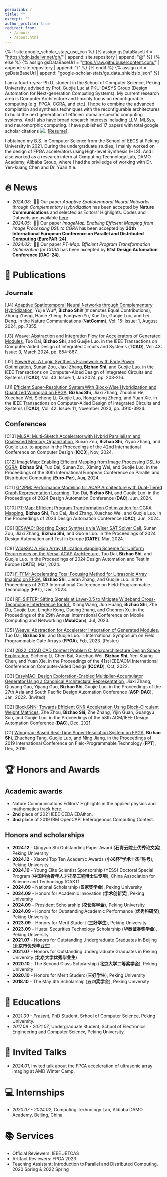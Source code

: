 ```yaml
---
permalink: /
title: ""
excerpt: ""
author_profile: true
redirect_from: 
  - /about/
  - /about.html
---
```


{% if site.google_scholar_stats_use_cdn %}
{% assign gsDataBaseUrl = "https://cdn.jsdelivr.net/gh/" | append: site.repository | append: "@" %}
{% else %}
{% assign gsDataBaseUrl = "https://raw.githubusercontent.com/" | append: site.repository | append: "/" %}
{% endif %}
{% assign url = gsDataBaseUrl | append: "google-scholar-stats/gs_data_shieldsio.json" %}

<span class='anchor' id='about-me'></span>

I am a fourth-year Ph.D. student in the School of Computer Science, Peking University, advised by Prof. Guojie Luo at PKU-DASYS Group (Design Automation for Next-generation Computing Systems). My current research area is Computer Architecture and I mainly focus on reconfigurable computing (e.g. FPGA, CGRA, and etc.). I hope to combine the advanced compilation and synthesis techniques with the reconfigurable architectures to build the next generation of efficient domain-specific computing systems. And I also have broad research interests including LLM, MLSys, and neuromorphic computing. I have published 17 papers with total google scholar citations <a href='https://scholar.google.com/citations?user=Yz6SL4wAAAAJ'><img src="https://img.shields.io/endpoint?url={{ url | url_encode }}&logo=Google%20Scholar&labelColor=f6f6f6&color=9cf&style=flat&label=citations"></a>. <a href='https://raw.githubusercontent.com/shibizhao/shibizhao.github.io/main/files/CV.pdf'>\[Resume\]</a>.

I obtained my B.S. in Computer Science from the School of EECS at Peking University in 2021. During the undergraduate studies, I mainly worked on the design of FPGA accelerators using High-level Synthesis (HLS). And I also worked as a research intern at Computing Technology Lab, DAMO Academy, Alibaba Group, where I had the priviledge of working with Dr. Yen-kuang Chen and Dr. Yuan Xie. 



<!-- My research interest includes neural machine translation and computer vision. I have published more than 100 papers at the top international AI conferences with total <a href='https://scholar.google.com/citations?user=DhtAFkwAAAAJ'>google scholar citations <strong><span id='total_cit'>260000+</span></strong></a> (You can also use google scholar badge <a href='https://scholar.google.com/citations?user=DhtAFkwAAAAJ'><img src="https://img.shields.io/endpoint?url={{ url | url_encode }}&logo=Google%20Scholar&labelColor=f6f6f6&color=9cf&style=flat&label=citations"></a>). -->


# 🔥 News
- *2024.08*: &nbsp;🎉🎉 Our paper *Adaptive Spatiotemporal Neural Networks through Complementary Hybridization* has been accepted by **Nature Communications** and selected as Editors' Highlights. Codes and Datasets are available [here](https://github.com/shibizhao/hstnn-demo).
- *2024.05*: &nbsp;🎉🎉 Our paper *ImageMap: Enabling Efficient Mapping from Image Processing DSL to CGRA* has been accepted by **30th International European Conference on Parallel and Distributed Computing (EuroPAR-24)**.
- *2024.02*: &nbsp;🎉🎉 Our paper *PT-Map: Efficient Program Transformation Optimization for CGRA* has been accepted by **61st Design Automation Conference (DAC-24)**.
 

# 📝 Publications

## Journals

\[J4\] [Adaptive Spatiotemporal Neural Networks through Complementary Hybridization](https://www.nature.com/articles/s41467-024-51641-x), Yujie Wu#, **Bizhao Shi**# (# denotes Equal Contributions), Zhong Zheng, Hanle Zheng, Fangwen Yu, Xue Liu, Guojie Luo, and Lei Deng. in the Nature Communications (**NatComm**), Vol: 15: Issue: 1, August 2024, pp. 7355.

\[J3\] [Weave: Abstraction and Integration Flow for Accelerators of Generated Modules](https://ieeexplore.ieee.org/document/10288134), Tuo Dai, **Bizhao Shi**, and Guojie Luo. in the IEEE Transactions on Computer-Aided Design of Integrated Circuits and Systems (**TCAD**), Vol: 43: Issue: 3, March 2024, pp. 854-867.

\[J2\] [PowerSyn: A Logic Synthesis Framework with Early Power Optimization](https://ieeexplore.ieee.org/document/10186351), Sunan Zou, Jiaxi Zhang, **Bizhao Shi**, and Guojie Luo. in the IEEE Transactions on Computer-Aided Design of Integrated Circuits and Systems (**TCAD**), Vol: 43: Issue: 1, Jan 2024, pp. 203-216.

\[J1\] [Efficient Super-Resolution System With Block-Wise Hybridization and Quantized Winograd on FPGA](https://ieeexplore.ieee.org/document/10049639), **Bizhao Shi**, Jiaxi Zhang, Zhuolun He, Xuechao Wei, Sicheng Li, Guojie Luo, Hongzhong Zheng, and Yuan Xie. in the IEEE Transactions on Computer-Aided Design of Integrated Circuits and Systems (**TCAD**), Vol: 42: Issue: 11, November 2023, pp. 3910-3924.

## Conferences

\[C13\] [MuSA: Multi-Sketch Accelerator with Hybrid Parallelism and Coalesced Memory Organization](https://ieeexplore.ieee.org/document/10817985), Sunan Zou, **Bizhao Shi**, Ziyun Zhang, and Guojie Luo. to appear in the Proceedings of the 42nd International Conference on Computer Design (**ICCD**), Nov, 2024.

\[C12\] [ImageMap: Enabling Efficient Mapping from Image Processing DSL to CGRA](https://link.springer.com/chapter/10.1007/978-3-031-69577-3_5), **Bizhao Shi**, Tuo Dai, Sunan Zou, Ximing Wei, and Guojie Luo. in the Proceedings of the 30th International European Conference on Parallel and Distributed Computing (**Euro-Par**), Aug, 2024.

\[C11\] [G^2PM: Performance Modeling for ACAP Architecture with Dual-Tiered Graph Representation Learning](https://dl.acm.org/doi/10.1145/3649329.3655898), Tuo Dai, **Bizhao Shi**, and Guojie Luo. in the Proceedings of 2024 Design Automation Conference (**DAC**), Jun, 2024.

\[C10\] [PT-Map: Efficient Program Transformation Optimization for CGRA Mapping](https://dl.acm.org/doi/10.1145/3649329.3656257), **Bizhao Shi**, Tuo Dai, Jiaxi Zhang, Xuechao Wei, and Guojie Luo. in the Proceedings of 2024 Design Automation Conference (**DAC**), Jun, 2024.

\[C9\] [BESWAC: Boosting Exact Synthesis via Wiser SAT Solver Call](https://ieeexplore.ieee.org/document/10546591/), Sunan Zou, Jiaxi Zhang, **Bizhao Shi**, and Guojie Luo. in the Proceedings of 2024 Design Automation and Test in Europe (**DATE**), Mar, 2024.

\[C8\] [WideSA: A High Array Utilization Mapping Scheme for Uniform Recurrences on the Versal ACAP Architecture](https://ieeexplore.ieee.org/document/10546896), Tuo Dai, **Bizhao Shi**, and Guojie Luo. in the Proceedings of 2024 Design Automation and Test in Europe (**DATE**), Mar, 2024.

\[C7\] [F-TFM: Accelerating Total Focusing Method for Ultrasonic Array Imaging on FPGA](https://ieeexplore.ieee.org/document/10416104), **Bizhao Shi**, Jieran Zhang, and Guojie Luo. in the Proceedings of 2023 International Conference on Field-Programmable Technology (**FPT**), Dec, 2023.

\[C6\] [RF-SIFTER: Sifting Signals at Layer-0.5 to Mitigate Wideband Cross-Technology Interference for IoT](https://dl.acm.org/doi/10.1145/3570361.3592513), Xiong Wang, Jun Huang, **Bizhao Shi**, Zhe Ou, Guojie Luo, Linghe Kong, Daqing Zhang, and Chenren Xu. in the Proceedings of the 29th Annual International Conference on Mobile Computing and Networking (**MobiCom**), Jul, 2023.

\[C5\] [Weave: Abstraction for Accelerator Integration of Generated Modules](https://dl.acm.org/doi/abs/10.1145/3543622.3573176), Tuo Dai, **Bizhao Shi**, and Guojie Luo. in International Symposium on Field Programmable Gate Arrays (**FPGA**), Feb, 2023. (Poster)

\[C4\] [2022 ICCAD CAD Contest Problem C: Microarchitecture Design Space Exploration](https://ieeexplore.ieee.org/document/10069474), Sicheng Li, Chen Bai, Xuechao Wei, **Bizhao Shi**, Yen-Kuang Chen, and Yuan Xie. in the Proceedings of the 41st IEEE/ACM International Conference on Computer-Aided Design (**ICCAD**), Oct, 2022.

\[C3\] [EasyMAC: Design Exploration-Enabled Multiplier-Accumulator Generator Using a Canonical Architectural Representation](https://ieeexplore.ieee.org/document/9712519), Jiaxi Zhang, Qiuyang Gao, Yijiang Guo, **Bizhao Shi**, Guojie Luo. in the Proceedings of the 27th Asia and South Pacific Design Automation Conference (**ASP-DAC**), Jan, 2022. (Invited)

\[C2\] [BlockGNN: Towards Efficient GNN Acceleration Using Block-Circulant Weight Matrices](https://ieeexplore.ieee.org/document/9586181), Zhe Zhou, **Bizhao Shi**, Zhe Zhang, Yijin Guan, Guangyu Sun, and Guojie Luo. in the Proceedings of the 58th ACM/IEEE Design Automation Conference (**DAC**), Dec, 2021.

\[C1\] [Winograd-Based Real-Time Super-Resolution System on FPGA](https://ieeexplore.ieee.org/document/8977840/), **Bizhao Shi**, Zhucheng Tang, Guojie Luo, and Ming Jiang. in the Proceedings of 2019 International Conference on Field-Programmable Technology (**FPT**), Dec, 2019.



<!-- <div class='paper-box'><div class='paper-box-image'><div><div class="badge">CVPR 2016</div><img src='images/500x300.png' alt="sym" width="100%"></div></div>
<div class='paper-box-text' markdown="1">

[Deep Residual Learning for Image Recognition](https://openaccess.thecvf.com/content_cvpr_2016/papers/He_Deep_Residual_Learning_CVPR_2016_paper.pdf)

**Kaiming He**, Xiangyu Zhang, Shaoqing Ren, Jian Sun

[**Project**](https://scholar.google.com/citations?view_op=view_citation&hl=zh-CN&user=DhtAFkwAAAAJ&citation_for_view=DhtAFkwAAAAJ:ALROH1vI_8AC) <strong><span class='show_paper_citations' data='DhtAFkwAAAAJ:ALROH1vI_8AC'></span></strong>
- Lorem ipsum dolor sit amet, consectetur adipiscing elit. Vivamus ornare aliquet ipsum, ac tempus justo dapibus sit amet. 
</div>
</div>

- [Lorem ipsum dolor sit amet, consectetur adipiscing elit. Vivamus ornare aliquet ipsum, ac tempus justo dapibus sit amet](https://github.com), A, B, C, **CVPR 2020** -->

# 🏆 Honors and Awards

## Academic awards
- Nature Communications Editors' Highlights in the applied physics and mathematics track [here](https://www.nature.com/collections/hjhbgijcei).
- **2nd** place of 2021 IEEE CEDA EDAthon.
- **3nd** place of 2019 IBM OpenCAPI Heterogenous Computing Contest.

## Honors and scholarships
- **2024.12** - Qingyun Shi Outstanding Paper Award (**石青云院士优秀论文奖**), Peking University
- **2024.12** - Xiaomi Top Ten Academic Awards (**小米杯“学术十杰”称号**), Peking University
- **2024.10** - Young Elite Scientist Sponsorship (YESS) Doctoral Special Program (**中国科协青年人才托举工程博士生专项**), China Association for Science and Technology (CAST) 
- **2024.09** - National Scholarship (**国家奖学金**), Peking University
- **2024.09** - Honors for Academic Innovation (**学术创新奖**), Peking University
- **2024.09** - President Scholarship (**校长奖学金**), Peking University
- **2024.09** - Honors for Outstanding Academic Performance (**优秀科研奖**), Peking University
- **2023.09** - Honors for Merit Student (**三好学生**), Peking University
- **2023.09** - Huatai Securities Technology Scholarship (**华泰证券奖学金**), Peking University
- **2021.07** - Honors for Outstanding Undergraduate Graduates in Beijing (**北京市优秀毕业生**)
- **2021.07** - Honors for Outstanding Undergraduate Graduates in Peking University (**北京大学优秀毕业生**)
- **2020.10** - The Second Class Scholarship (**北京大学二等奖学金**), Peking University
- **2020.10** - Honors for Merit Student (**三好学生**), Peking University
- **2018.10** - The May 4th Scholarship (**五四奖学金**), Peking University


# 📖 Educations
- *2021.09 - Present*, PhD Student, School of Computer Science, Peking University. 
- *2017.09 - 2021.07*, Undergraduate Student, School of Electronics Engineering and Computer Science, Peking University. 

# 💬 Invited Talks
- *2024.01*, Invited talk about the FPGA acceleration of ultrasonic array imaging at AMD Winter Camp.


# 💻 Internships
- *2020.07 - 2024.02*, Computing Technology Lab, Alibaba DAMO Academy, Beijing, China.

# 📚 Services
- Official Reviewers: IEEE JETCAS
- Artifact Reviewers: FPGA 2023
- Teaching Assistant: Introduction to Parallel and Distributed Computing, 2020 Spring & 2022 Spring